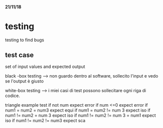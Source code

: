 #### 21/11/18
# testing
testing to find bugs

## test case
set of input  values and expected output

black -box testing --> non guardo dentro al software, sollecito l'input e vedo se l'output è giusto

white-box testing --> i miei casi di test possono sollecitare ogni riga di codice.

triangle example
test
if not num expect error
if num <=0 expect error
if num1 = num2 = num3 expect equi
if num1 = num2 != num 3 expect iso
if num1 != num2 = num 3 expect iso
if num1 != num2 != num 3 = num1 expect iso
if num1 != num2 != num3 expect sca
